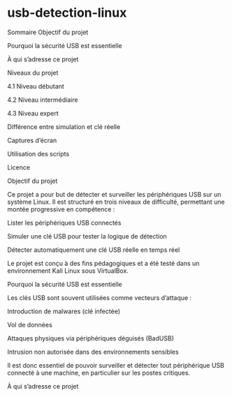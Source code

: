 # usb-detection-linux
Sommaire
Objectif du projet

Pourquoi la sécurité USB est essentielle

À qui s’adresse ce projet

Niveaux du projet

4.1 Niveau débutant

4.2 Niveau intermédiaire

4.3 Niveau expert

Différence entre simulation et clé réelle

Captures d’écran

Utilisation des scripts

Licence

Objectif du projet


Ce projet a pour but de détecter et surveiller les périphériques USB sur un système Linux. Il est structuré en trois niveaux de difficulté, permettant une montée progressive en compétence :

Lister les périphériques USB connectés

Simuler une clé USB pour tester la logique de détection

Détecter automatiquement une clé USB réelle en temps réel



Le projet est conçu à des fins pédagogiques et a été testé dans un environnement Kali Linux sous VirtualBox.

Pourquoi la sécurité USB est essentielle


Les clés USB sont souvent utilisées comme vecteurs d’attaque :

Introduction de malwares (clé infectée)

Vol de données

Attaques physiques via périphériques déguisés (BadUSB)

Intrusion non autorisée dans des environnements sensibles



Il est donc essentiel de pouvoir surveiller et détecter tout périphérique USB connecté à une machine, en particulier sur les postes critiques.



À qui s’adresse ce projet
	
